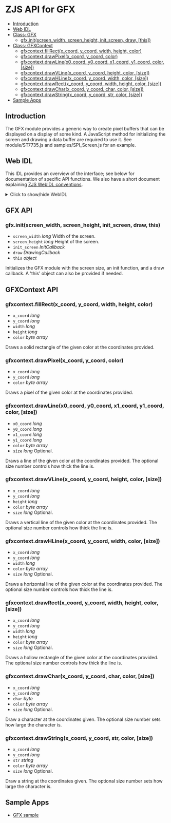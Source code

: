 ZJS API for GFX
===============

* [Introduction](#introduction)
* [Web IDL](#web-idl)
* [Class: GFX](#gfx-api)
  * [gfx.init(screen_width, screen_height, init_screen, draw, [this])](#gfxinitscreen_width-screen_height-init_screen-draw-this)
* [Class: GFXContext](#gfxcontext-api)
  * [gfxcontext.fillRect(x_coord, y_coord, width, height, color)](#gfxcontextfillrectx_coord-y_coord-width-height-color)
  * [gfxcontext.drawPixel(x_coord, y_coord, color)](#gfxcontextdrawpixelx_coord-y_coord-color)
  * [gfxcontext.drawLine(x0_coord, y0_coord, x1_coord, y1_coord, color, [size])](#gfxcontextdrawlinex0_coord-y0_coord-x1_coord-y1_coord-color-size)
  * [gfxcontext.drawVLine(x_coord, y_coord, height, color, [size])](#gfxcontextdrawvlinex_coord-y_coord-height-color-size)
  * [gfxcontext.drawHLine(x_coord, y_coord, width, color, [size])](#gfxcontextdrawhlinex_coord-y_coord-width-color-size)
  * [gfxcontext.drawRect(x_coord, y_coord, width, height, color, [size])](#gfxcontextdrawrectx_coord-y_coord-width-height-color-size)
  * [gfxcontext.drawChar(x_coord, y_coord, char, color, [size])](#gfxcontextdrawcharx_coord-y_coord-char-color-size)
  * [gfxcontext.drawString(x_coord, y_coord, str, color, [size])](#gfxcontextdrawstringx_coord-y_coord-str-color-size)
* [Sample Apps](#sample-apps)

Introduction
------------
The GFX module provides a generic way to create pixel buffers that can
be displayed on a display of some kind.  A JavaScript method for initializing
the screen and drawing a data buffer are required to use it.
See module/ST7735.js and samples/SPI_Screen.js for an example.

Web IDL
-------
This IDL provides an overview of the interface; see below for documentation of
specific API functions.  We also have a short document explaining [ZJS WebIDL conventions](Notes_on_WebIDL.md).
<details>
<summary> Click to show/hide WebIDL</summary>
<pre>
// require returns a GFX object
// var gfx = require('gfx');<p><p>[ReturnFromRequire]
interface GFX {
    GFXContext init(long screen_width, long screen_height, InitCallback init_screen,
                    DrawingCallback draw, optional this this_object);
};<p>interface GFXContext {
    void fillRect(long x_coord, long y_coord, long width, long height,
                  sequence < byte > color);
    void drawPixel(long x_coord, long y_coord, sequence < byte > color);
    void drawLine(long x0_coord, long y0_coord, long x1_coord,
                  long y1_coord, sequence < byte > color, optional long size);
    void drawVLine(long x_coord, long y_coord, long height, sequence < byte > color,
                   optional long size);
    void drawHLine(long x_coord, long y_coord, long width, sequence < byte > color,
                   optional long size);
    void drawRect(long x_coord, long y_coord, long width, long height,
                  sequence < byte > color, optional long size);
    void drawChar(long x_coord, long y_coord, byte char, sequence < byte > color,
                  optional long size);
    void drawString(long x_coord, long y_coord, string str, sequence < byte > color,
                    optional long size);
};
callback InitCallback = void (any... params);
callback DrawingCallback = void (any... params);
</pre>
</details>

GFX API
-------
### gfx.init(screen_width, screen_height, init_screen, draw, this)
* `screen_width` *long* Width of the screen.
* `screen_height` *long* Height of the screen.
* `init_screen` *InitCallback*
* `draw` *DrawingCallback*
* `this` *object*

Initializes the GFX module with the screen size, an init function, and a draw
callback.  A 'this' object can also be provided if needed.

GFXContext API
--------------
### gfxcontext.fillRect(x_coord, y_coord, width, height, color)
* `x_coord` *long*
* `y_coord` *long*
* `width` *long*
* `height` *long*
* `color` *byte array*

Draws a solid rectangle of the given color at the coordinates provided.

### gfxcontext.drawPixel(x_coord, y_coord, color)
* `x_coord` *long*
* `y_coord` *long*
* `color` *byte array*

Draws a pixel of the given color at the coordinates provided.

### gfxcontext.drawLine(x0_coord, y0_coord, x1_coord, y1_coord, color, [size])
* `x0_coord` *long*
* `y0_coord` *long*
* `x1_coord` *long*
* `y1_coord` *long*
* `color` *byte array*
* `size` *long* Optional.


Draws a line of the given color at the coordinates provided.  The optional
size number controls how thick the line is.

### gfxcontext.drawVLine(x_coord, y_coord, height, color, [size])
* `x_coord` *long*
* `y_coord` *long*
* `height` *long*
* `color` *byte array*
* `size` *long* Optional.


Draws a vertical line of the given color at the coordinates provided.  The
optional size number controls how thick the line is.

### gfxcontext.drawHLine(x_coord, y_coord, width, color, [size])
* `x_coord` *long*
* `y_coord` *long*
* `width` *long*
* `color` *byte array*
* `size` *long* Optional.


Draws a horizontal line of the given color at the coordinates provided.  The
optional size number controls how thick the line is.

### gfxcontext.drawRect(x_coord, y_coord, width, height, color, [size])
* `x_coord` *long*
* `y_coord` *long*
* `width` *long*
* `height` *long*
* `color` *byte array*
* `size` *long* Optional.


Draws a hollow rectangle of the given color at the coordinates provided.  The
optional size number controls how thick the line is.

### gfxcontext.drawChar(x_coord, y_coord, char, color, [size])
* `x_coord` *long*
* `y_coord` *long*
* `char` *byte*
* `color` *byte array*
* `size` *long* Optional.


Draw a character at the coordinates given. The optional size number sets how
large the character is.

### gfxcontext.drawString(x_coord, y_coord, str, color, [size])
* `x_coord` *long*
* `y_coord` *long*
* `str` *string*
* `color` *byte array*
* `size` *long* Optional.


Draw a string at the coordinates given. The optional size number sets how
large the character is.

Sample Apps
-----------
* [GFX sample](../samples/SPI_Screen.js)
